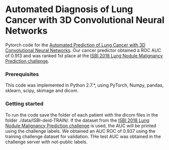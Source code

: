 # Automated Diagnosis of Lung Cancer with 3D Convolutional Neural Networks

Pytorch code for the [Automated Prediction of Lung Cancer with 3D Convolutional Neural Networks](https://biomedicalcomputervision.uniandes.edu.co/index.php/research?id=32). Our cancer predictor obtained a ROC AUC of 0.913 and was ranked 1st place at the [ISBI 2018 Lung Nodule Malignancy Prediction challenge](https://bit.ly/2JPNnGS).

### Prerequisites

This code was implemented in Python 2.7.*, using PyTorch, Numpy, pandas, sklearn, scipy, skimage and dicom.

### Getting started

To run the code save the folder of each patient with the dicom files in the folder ./data/ISBI-deid-TRAIN/.
If the dataset from the [ISBI 2018 Lung Nodule Malignancy Prediction challenge](https://bit.ly/2JPNnGS) is used, the AUC will be printed using the challenge labels. We obtained an AUC ROC of 0.937 using the training challenge dataset for validation. THe test AUC was obtained in the challenge server with not-public labels.

